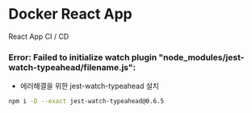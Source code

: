 # Docker React App

React App CI / CD

### Error: Failed to initialize watch plugin "node_modules/jest-watch-typeahead/filename.js":

- 에러해결을 위한 jest-watch-typeahead 설치

```bash
npm i -D --exact jest-watch-typeahead@0.6.5
```
